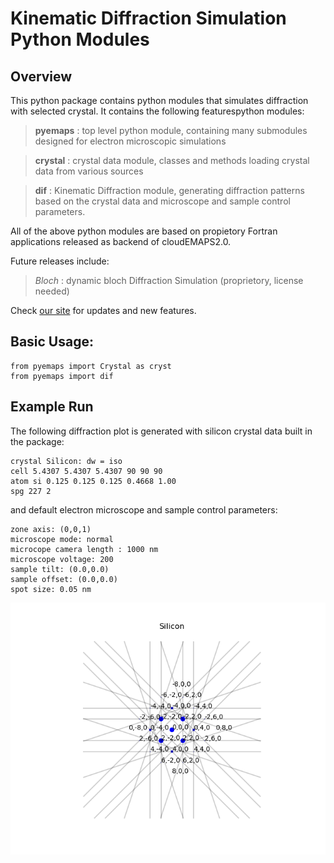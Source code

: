 # Kinematic Diffraction Simulation Python Modules

## Overview
This python package contains python modules that simulates
diffraction with selected crystal. It contains the following featurespython modules:

>**pyemaps** : top level python module, containing many submodules designed for electron microscopic simulations

>**crystal** : crystal data module, classes and methods loading crystal data from various sources

>**dif** : Kinematic Diffraction module, generating diffraction patterns based on the crystal data and microscope and sample control parameters.  

All of the above python modules are based on propietory Fortran applications released as backend of cloudEMAPS2.0.

Future releases include:

>*Bloch* : dynamic bloch Diffraction Simulation (proprietory, license needed)

Check [our site](https://www.emlabsolutions.com) for updates and new features.

## Basic Usage:

```
from pyemaps import Crystal as cryst
from pyemaps import dif
```
## Example Run

The following diffraction plot is generated with silicon crystal data built in the package:

```
crystal Silicon: dw = iso
cell 5.4307 5.4307 5.4307 90 90 90
atom si 0.125 0.125 0.125 0.4668 1.00
spg 227 2
```

and default electron microscope and sample control parameters:

```
zone axis: (0,0,1)
microscope mode: normal
microcope camera length : 1000 nm
microscope voltage: 200
sample tilt: (0.0,0.0)
sample offset: (0.0,0.0)
spot size: 0.05 nm
```

![!](kdiff_si.png "Kinematic diffraction for silicon")
